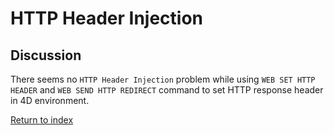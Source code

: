 # HTTP Header Injection

## Discussion

There seems no `HTTP Header Injection` problem while using `WEB SET HTTP HEADER` and `WEB SEND HTTP REDIRECT` command to set HTTP response header in 4D environment.

[Return to index](index.html)
